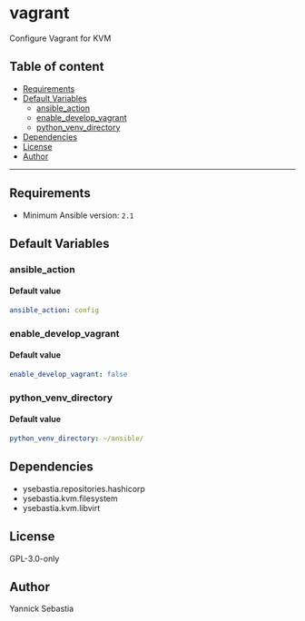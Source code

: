 # vagrant

Configure Vagrant for KVM

## Table of content

- [Requirements](#requirements)
- [Default Variables](#default-variables)
  - [ansible_action](#ansible_action)
  - [enable_develop_vagrant](#enable_develop_vagrant)
  - [python_venv_directory](#python_venv_directory)
- [Dependencies](#dependencies)
- [License](#license)
- [Author](#author)

---

## Requirements

- Minimum Ansible version: `2.1`

## Default Variables

### ansible_action

#### Default value

```YAML
ansible_action: config
```

### enable_develop_vagrant

#### Default value

```YAML
enable_develop_vagrant: false
```

### python_venv_directory

#### Default value

```YAML
python_venv_directory: ~/ansible/
```



## Dependencies

- ysebastia.repositories.hashicorp
- ysebastia.kvm.filesystem
- ysebastia.kvm.libvirt

## License

GPL-3.0-only

## Author

Yannick Sebastia
